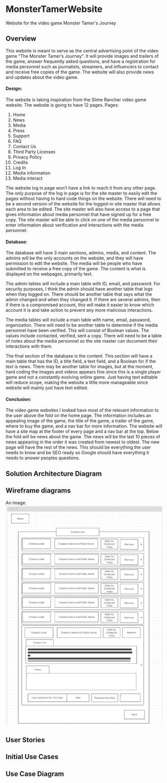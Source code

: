 
# MonsterTamerWebsite
 Website for the video game Monster Tamer's Journey
## Overview

This website is meant to serve as the central advertising point of the video game “The Monster Tamer’s Journey”. It will provide images and trailers of the game, answer frequently asked questions, and have a registration for media personnel such as journalists, streamers, and influencers to contact and receive free copies of the game. The website will also provide news and updates about the video game. 

#### Design: 
The website is taking inspiration from the Slime Rancher video game website. The website is going to have 12 pages.
Pages:
1.	Home
2.	News
3.	Media
4.	Press
5.	Support
6.	FAQ
7.	Contact Us
8.	Third Party Licenses
9.	Privacy Policy
10.	Credits
11.	Log In
12.	Media information
13.	Media interact

The website log in page won’t have a link to reach it from any other page. The only purpose of the log in page is for the site master to easily edit the pages without having to hard code things on the website. There will need to be a second version of the website for the logged-in site master that allows each area to be edited. The site master will also have access to a page that gives information about media personnel that have signed up for a free copy. The site master will be able to click on one of the media personnel to enter information about verification and interactions with the media personnel. 
	
#### Database:  
The database will have 3 main sections, admins, media, and content. The admins will be the only accounts on the website, and they will have permission to edit the website. The media will be people who have submitted to receive a free copy of the game. The content is what is displayed on the webpages, primarily text. 

The admin tables will include a main table with ID, email, and password. For security purposes, I think the admin should have another table that logs when they logged on. There should be another table that says what the admin changed and when they changed it. If there are several admins, then if there is a compromised account, this will make it easier to know which account it is and take action to prevent any more malicious interactions.  

The media tables will include a main table with name, email, password, organization. There will need to be another table to determine if the media personnel have been verified. This will consist of Boolean values. The values include contacted, verified, sent a copy. There will need to be a table of notes about the media personnel so the site master can document their interactions with them.
	
The final section of the database is the content. This section will have a main table that has the ID, a title field, a text field, and a Boolean for if the text is news. There may be another table for images, but at the moment, hard coding the images and videos appears fine since this is a single player game and not a constantly evolving online game. Just having text editable will reduce scope, making the website a little more manageable since website will mainly just have text edited.

#### Conclusion:  
The video game websites I looked have most of the relevant information to the user above the fold on the home page. The information includes an appealing image of the game, the title of the game, a trailer of the game, where to buy the game, and a nav bar for more information. The website will have a site map at the footer of every page and a nav bar at the top. Below the fold will be news about the game. The news will be the last 10 pieces of news appearing in the order it was created from newest to oldest. The new page will have the rest of the news. This should be everything the user needs to know and be SEO ready so Google should have everything it needs to answer peoples questions. 



## Solution Architecture Diagram


## Wireframe diagrams

An image: ![Alt](README_images/WebsiteAdminCreatorList.png)

## User Stories


## Initial Use Cases


## Use Case Diagram


